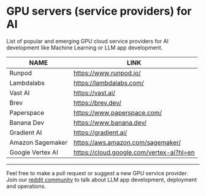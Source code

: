 # GPU servers (service providers) for AI
List of popular and emerging GPU cloud service providers for AI development like Machine Learning or LLM app development. 

| NAME | LINK |
| ------ | ------ |
| Runpod | https://www.runpod.io/ |
| Lambdalabs | https://lambdalabs.com/ |
| Vast AI | https://vast.ai/ |
| Brev | https://brev.dev/ |
| Paperspace | https://www.paperspace.com/ |
| Banana Dev | https://www.banana.dev/ |
| Gradient AI| https://gradient.ai/ |
| Amazon Sagemaker | https://aws.amazon.com/sagemaker/ |
| Google Vertex AI | https://cloud.google.com/vertex-ai?hl=en |

---

Feel free to make a pull request or suggest a new GPU service provider. Join our [reddit community](https://www.reddit.com/r/TheLLMStack/) to talk about LLM app development, deployment and operations. 

